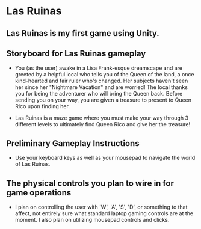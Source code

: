 # Las Ruinas

## Las Ruinas is my first game using Unity.

## Storyboard for Las Ruinas gameplay

- You (as the user) awake in a Lisa Frank-esque dreamscape and are greeted by a helpful local who tells you of the Queen of the land, a once kind-hearted and fair ruler who's changed. Her subjects haven't seen her since her "Nightmare Vacation" and are worried! The local thanks you for being the adventurer who will bring the Queen back. Before sending you on your way, you are given a treasure to present to Queen Rico upon finding her. 

- Las Ruinas is a maze game where you must make your way through 3 different levels to ultimately find Queen Rico and give her the treasure!

## Preliminary Gameplay Instructions

- Use your keyboard keys as well as your mousepad to navigate the world of Las Ruinas.

## The physical controls you plan to wire in for game operations

- I plan on controlling the user with 'W', 'A', 'S', 'D', or something to that affect, not entirely sure what standard laptop gaming controls are at the moment. I also plan on utilizing mousepad controls and clicks.
